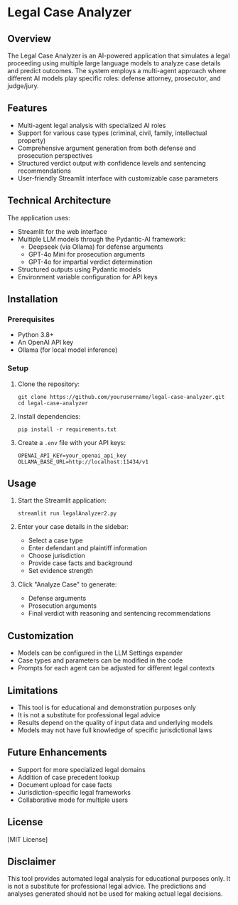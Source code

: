 # Legal Case Analyzer

## Overview
The Legal Case Analyzer is an AI-powered application that simulates a legal proceeding using multiple large language models to analyze case details and predict outcomes. The system employs a multi-agent approach where different AI models play specific roles: defense attorney, prosecutor, and judge/jury.

## Features
- Multi-agent legal analysis with specialized AI roles
- Support for various case types (criminal, civil, family, intellectual property)
- Comprehensive argument generation from both defense and prosecution perspectives
- Structured verdict output with confidence levels and sentencing recommendations
- User-friendly Streamlit interface with customizable case parameters

## Technical Architecture
The application uses:
- Streamlit for the web interface
- Multiple LLM models through the Pydantic-AI framework:
  - Deepseek (via Ollama) for defense arguments
  - GPT-4o Mini for prosecution arguments
  - GPT-4o for impartial verdict determination
- Structured outputs using Pydantic models
- Environment variable configuration for API keys

## Installation

### Prerequisites
- Python 3.8+
- An OpenAI API key
- Ollama (for local model inference)

### Setup
1. Clone the repository:
   ```
   git clone https://github.com/yourusername/legal-case-analyzer.git
   cd legal-case-analyzer
   ```

2. Install dependencies:
   ```
   pip install -r requirements.txt
   ```

3. Create a `.env` file with your API keys:
   ```
   OPENAI_API_KEY=your_openai_api_key
   OLLAMA_BASE_URL=http://localhost:11434/v1
   ```

## Usage
1. Start the Streamlit application:
   ```
   streamlit run legalAnalyzer2.py
   ```

2. Enter your case details in the sidebar:
   - Select a case type
   - Enter defendant and plaintiff information
   - Choose jurisdiction
   - Provide case facts and background
   - Set evidence strength

3. Click "Analyze Case" to generate:
   - Defense arguments
   - Prosecution arguments
   - Final verdict with reasoning and sentencing recommendations

## Customization
- Models can be configured in the LLM Settings expander
- Case types and parameters can be modified in the code
- Prompts for each agent can be adjusted for different legal contexts

## Limitations
- This tool is for educational and demonstration purposes only
- It is not a substitute for professional legal advice
- Results depend on the quality of input data and underlying models
- Models may not have full knowledge of specific jurisdictional laws

## Future Enhancements
- Support for more specialized legal domains
- Addition of case precedent lookup
- Document upload for case facts
- Jurisdiction-specific legal frameworks
- Collaborative mode for multiple users

## License
[MIT License]

## Disclaimer
This tool provides automated legal analysis for educational purposes only. It is not a substitute for professional legal advice. The predictions and analyses generated should not be used for making actual legal decisions.
